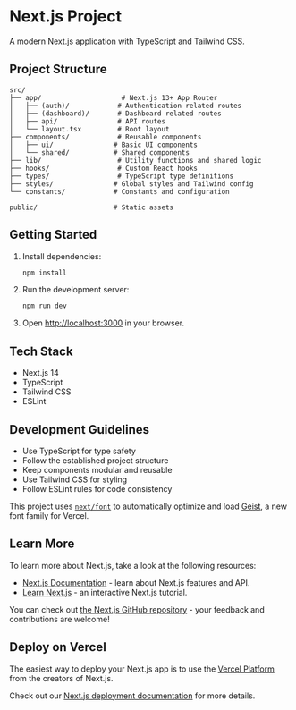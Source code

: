 # Next.js Project

A modern Next.js application with TypeScript and Tailwind CSS.

## Project Structure

```
src/
├── app/                    # Next.js 13+ App Router
│   ├── (auth)/            # Authentication related routes
│   ├── (dashboard)/       # Dashboard related routes
│   ├── api/               # API routes
│   └── layout.tsx         # Root layout
├── components/            # Reusable components
│   ├── ui/               # Basic UI components
│   └── shared/           # Shared components
├── lib/                   # Utility functions and shared logic
├── hooks/                 # Custom React hooks
├── types/                 # TypeScript type definitions
├── styles/               # Global styles and Tailwind config
└── constants/            # Constants and configuration

public/                   # Static assets
```

## Getting Started

1. Install dependencies:

   ```bash
   npm install
   ```

2. Run the development server:

   ```bash
   npm run dev
   ```

3. Open [http://localhost:3000](http://localhost:3000) in your browser.

## Tech Stack

- Next.js 14
- TypeScript
- Tailwind CSS
- ESLint

## Development Guidelines

- Use TypeScript for type safety
- Follow the established project structure
- Keep components modular and reusable
- Use Tailwind CSS for styling
- Follow ESLint rules for code consistency

This project uses [`next/font`](https://nextjs.org/docs/app/building-your-application/optimizing/fonts) to automatically optimize and load [Geist](https://vercel.com/font), a new font family for Vercel.

## Learn More

To learn more about Next.js, take a look at the following resources:

- [Next.js Documentation](https://nextjs.org/docs) - learn about Next.js features and API.
- [Learn Next.js](https://nextjs.org/learn) - an interactive Next.js tutorial.

You can check out [the Next.js GitHub repository](https://github.com/vercel/next.js) - your feedback and contributions are welcome!

## Deploy on Vercel

The easiest way to deploy your Next.js app is to use the [Vercel Platform](https://vercel.com/new?utm_medium=default-template&filter=next.js&utm_source=create-next-app&utm_campaign=create-next-app-readme) from the creators of Next.js.

Check out our [Next.js deployment documentation](https://nextjs.org/docs/app/building-your-application/deploying) for more details.
